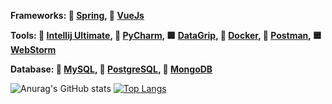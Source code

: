 **Frameworks:
  🥬 [Spring](https://spring.io/), 💚 [VueJs](https://vuejs.org/)**

**Tools:
  📘 [Intellij Ultimate](https://www.jetbrains.com/idea/), 📗 [PyCharm](https://www.jetbrains.com/pycharm/), 🟪 [DataGrip](https://www.jetbrains.com/datagrip/?gclid=Cj0KCQjwktKFBhCkARIsAJeDT0gpwaSGE_S-chl67zR9VPK8hWnrCIRI1V9By2GZCkFCP3VCZAdwCjUaAhKUEALw_wcB), 🐳 [Docker](https://www.docker.com/), 🔴 [Postman](https://www.postman.com/), 🟦 [WebStorm](https://www.jetbrains.com/webstorm/)**
  
**Database:
  🐬 [MySQL](https://www.mysql.com/), 🐘 [PostgreSQL](https://www.postgresql.org/), 🍃 [MongoDB](https://www.mongodb.com/)**


![Anurag's GitHub stats](https://github-readme-stats.vercel.app/api?username=BlankSpot08&show_icons=true&theme=gotham)
[![Top Langs](https://github-readme-stats.vercel.app/api/top-langs/?username=BlankSpot08&layout=compact&theme=gotham)](https://github.com/anuraghazra/github-readme-stats)
